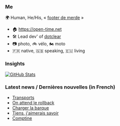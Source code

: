 ### Me

🌍 Human, He/His, « [footer de merde](https://open-time.net/post/2013/07/17/La-veritable-histoire-du-Footer-de-merde-) » 
* 🏠 https://open-time.net 
* 🛠️ Lead dev' of [dotclear](https://git.dotclear.org/dev/dotclear)
* 📷 photo, 🚲 vélo, 🏍️ moto 
* 🇫🇷 native, 🇬🇧 speaking, 🇪🇺 living

### Insights

[![GitHub Stats](https://github-readme-stats-sigma-five.vercel.app/api?username=franck-paul)](https://github.com/franck-paul)

### Latest news / Dernières nouvelles (in French)

<!-- BLOG-POST-LIST:START -->
- [Transports](https://open-time.net/post/2024/10/11/Transports)
- [On attend le rollback](https://open-time.net/post/2024/10/10/On-attend-le-rollback)
- [Charger la barque](https://open-time.net/post/2024/10/09/Charger-la-barque)
- [Tiens, j&#39;aimerais savoir](https://open-time.net/post/2024/10/08/Tiens-j-aimerais-savoir)
- [Comptine](https://open-time.net/post/2024/10/07/Comptine)
<!-- BLOG-POST-LIST:END -->
